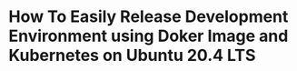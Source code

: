 # How To Easily Release Development Environment using Doker Image and Kubernetes on Ubuntu 20.4 LTS
